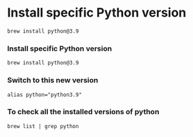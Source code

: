 # Install specific Python version
```
brew install python@3.9
```

### Install specific Python version
```
brew install python@3.9
```

 ### Switch to this new version 
```
alias python="python3.9"
```

### To check all the installed versions of python
```
brew list | grep python
```
